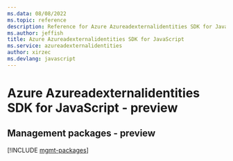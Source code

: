 ```yaml
---
ms.data: 08/08/2022
ms.topic: reference
description: Reference for Azure Azureadexternalidentities SDK for JavaScript
ms.author: jeffish
title: Azure Azureadexternalidentities SDK for JavaScript
ms.service: azureadexternalidentities
author: xirzec
ms.devlang: javascript
---
```

# Azure Azureadexternalidentities SDK for JavaScript - preview

## Management packages - preview
[!INCLUDE [mgmt-packages](azureadexternalidentities-mgmt-index.md)]
